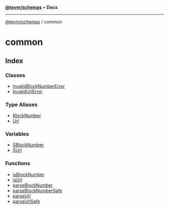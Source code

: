 [**@tevm/schemas**](../README.md) • **Docs**

***

[@tevm/schemas](../modules.md) / common

# common

## Index

### Classes

- [InvalidBlockNumberError](classes/InvalidBlockNumberError.md)
- [InvalidUrlError](classes/InvalidUrlError.md)

### Type Aliases

- [BlockNumber](type-aliases/BlockNumber.md)
- [Url](type-aliases/Url.md)

### Variables

- [SBlockNumber](variables/SBlockNumber.md)
- [SUrl](variables/SUrl.md)

### Functions

- [isBlockNumber](functions/isBlockNumber.md)
- [isUrl](functions/isUrl.md)
- [parseBlockNumber](functions/parseBlockNumber.md)
- [parseBlockNumberSafe](functions/parseBlockNumberSafe.md)
- [parseUrl](functions/parseUrl.md)
- [parseUrlSafe](functions/parseUrlSafe.md)

